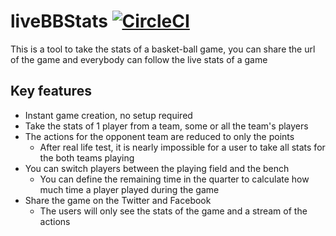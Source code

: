 # liveBBStats [![CircleCI](https://circleci.com/gh/dexterneo/liveBBStats/tree/master.svg?style=svg)](https://circleci.com/gh/dexterneo/liveBBStats/tree/master)

This is a tool to take the stats of a basket-ball game, you can share the url of the game and everybody can follow the live stats of a game

## Key features

* Instant game creation, no setup required
* Take the stats of 1 player from a team, some or all the team's players
* The actions for the opponent team are reduced to only the points
  * After real life test, it is nearly impossible for a user to take all stats for the both teams playing
* You can switch players between the playing field and the bench
  * You can define the remaining time in the quarter to calculate how much time a player played during the game
* Share the game on the Twitter and Facebook
  * The users will only see the stats of the game and a stream of the actions
